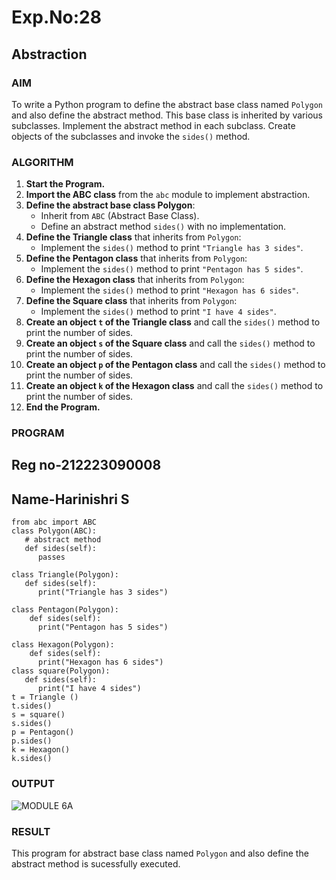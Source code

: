 # Exp.No:28  
## Abstraction

### AIM  
To write a Python program to define the abstract base class named `Polygon` and also define the abstract method. This base class is inherited by various subclasses. Implement the abstract method in each subclass. Create objects of the subclasses and invoke the `sides()` method.

### ALGORITHM

1. **Start the Program.**
2. **Import the ABC class** from the `abc` module to implement abstraction.
3. **Define the abstract base class Polygon**:
   - Inherit from `ABC` (Abstract Base Class).
   - Define an abstract method `sides()` with no implementation.
4. **Define the Triangle class** that inherits from `Polygon`:
   - Implement the `sides()` method to print `"Triangle has 3 sides"`.
5. **Define the Pentagon class** that inherits from `Polygon`:
   - Implement the `sides()` method to print `"Pentagon has 5 sides"`.
6. **Define the Hexagon class** that inherits from `Polygon`:
   - Implement the `sides()` method to print `"Hexagon has 6 sides"`.
7. **Define the Square class** that inherits from `Polygon`:
   - Implement the `sides()` method to print `"I have 4 sides"`.
8. **Create an object `t` of the Triangle class** and call the `sides()` method to print the number of sides.
9. **Create an object `s` of the Square class** and call the `sides()` method to print the number of sides.
10. **Create an object `p` of the Pentagon class** and call the `sides()` method to print the number of sides.
11. **Create an object `k` of the Hexagon class** and call the `sides()` method to print the number of sides.
12. **End the Program.**


### PROGRAM
## Reg no-212223090008
## Name-Harinishri S
```
from abc import ABC   
class Polygon(ABC):   
   # abstract method   
   def sides(self):   
      passes
  
class Triangle(Polygon):   
   def sides(self):
      print("Triangle has 3 sides")   
  
class Pentagon(Polygon):
    def sides(self):
      print("Pentagon has 5 sides")   

class Hexagon(Polygon):   
    def sides(self):
      print("Hexagon has 6 sides") 
class square(Polygon):   
   def sides(self):   
      print("I have 4 sides")     
t = Triangle ()  
t.sides()  
s = square()
s.sides() 
p = Pentagon()  
p.sides()
k = Hexagon() 
k.sides()
```

### OUTPUT


![MODULE 6A](https://github.com/user-attachments/assets/33c7f48f-24c6-449e-ba50-de0e418d2868)


### RESULT
This program for abstract base class named `Polygon` and also define the abstract method is sucessfully executed.
